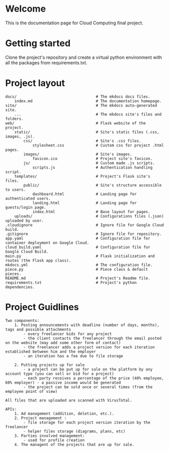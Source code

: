 # Welcome
This is the documentation page for Cloud Computing final project.

# Getting started
Clone the project's repository and create a virtual python environment with all the packages from requirements.txt.

# Project layout
    docs/                                   # The mkdocs docs files.
        index.md                            # The documentation homepage.
    site/                                   # The mkdocs auto-generated site.
        ...                                 # The mkdocs site's files and folders.
    web/                                    # Flask website of the project.
        static/                             # Site's static files (.css, images, .js).
            css/                            # Site's .css files.
                stylesheet.css              # Custom css for project .html pages.
            images/                         # Site's images.
                favicon.ico                 # Project site's favicon.
            js/                             # Custom made .js scripts.     
                scripts.js                  # Authentication handling script.       
        templates/                          # Project's Flask site's files.
            public/                         # Site's structure accessible to users.
                dashboard.html              # Landing page for authenticated users.
                landing.html                # Landing page for guests/login page.
                index.html                  # Base layout for pages.
        uploads/                            # Configurations files (.json) uploaded by user.
    .cloudignore                            # Ignore file for Google Cloud build.
    .gitignore                              # Ignore file for repository.
    app.yaml                                # Configuration file for container deployment on Google Cloud.
    cloud_build.yaml                        # Configuration file for Google Cloud Build.
    main.py                                 # Flask initialization and routes (the Flask app class).
    mkdocs.yml                              # The configuration file.
    piece.py                                # Piece class & default pieces.
    README.md                               # Project's Readme file.
    requirements.txt                        # Project's python dependencies.

# Project Guidlines
    Two components:
    	1. Posting announcements with deadline (number of days, months), tags and possible attachments
    		- every freelancer bids for any project 
    		- the client contacts the freelancer through the email posted on the website (may add some other form of contact)
    		- the freelancer adds a project version for each iteration established between him and the employer
    		- an iteration has a fee due to file storage
    		
    	2. Putting projects up for sale
    		- a project can be put up for sale on the platform by any account type (you can sell or bid for a project)
    		- each party receives a percentage of the price (40% employee, 60% employer) - a passive income would be generated
    		- the project can be sold once or several times (from the employee point of view)
        
    All files that are uploaded are scanned with VirusTotal.
    
    APIs: 
    	1. Ad management (addition, deletion, etc.).
    	2. Project management :
    	    - file storage for each project version iteration by the freelancer
    		- helper files storage (diagrams, plans, etc)
    	3. Parties involved management:
    		- used for profile creation
    	4. The managent of the projects that are up for sale.
